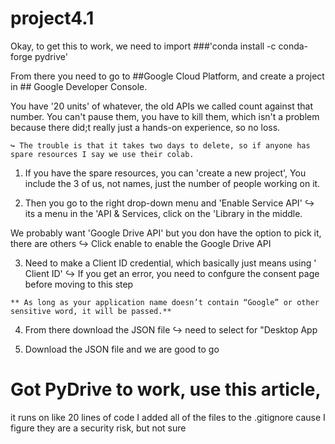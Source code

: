 # project4.1

Okay, to get this to work, we need to import ###'conda install -c conda-forge pydrive'

From there you need to go to ##Google Cloud Platform, and create a project in ## Google Developer Console. 

You have '20 units' of whatever, the old APIs we called count against that number. 
You can't pause them, you have to kill them, which isn't a problem because there did;t really just a hands-on experience, so no loss. 

	↪ The trouble is that it takes two days to delete, so if anyone has spare resources I say we use their colab.

1.   If you have the spare resources, you can 'create a new project', You include the 3 of us, not names, just the number of people working on it.

2.  Then you go to the right drop-down menu and 'Enable Service API'
	↪ its a menu in the 'API & Services, click on the 'Library in the middle.


We probably want 'Google Drive API' but you don have the option to pick it, there are others
	↪ Click enable to enable the Google Drive API

3.   Need to make a Client ID credential, which basically just means using ' Client ID'
	↪ If you get an error, you need to confgure the consent page before moving to this step

	** As long as your application name doesn’t contain “Google” or other sensitive word, it will be passed.**

4.   From there download the JSON file
	↪ need to select for "Desktop App

5. Download the JSON file and we are good to go

# Got PyDrive to work, use this article,
it runs on like 20 lines of code
I added all of the files to the .gitignore cause I figure they are a security risk, but not sure

